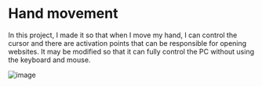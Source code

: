 # Hand movement 

In this project, I made it so that when I move my hand, I can control the cursor and there are activation points that can be responsible for opening websites. It may be modified so that it can fully control the PC without using the keyboard and mouse.

![image](https://github.com/user-attachments/assets/9bf8ecb7-b451-41a3-b2a5-8cc75a03d3de)

